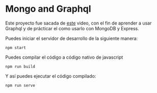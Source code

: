 # Mongo and Graphql

Este proyecto fue sacada de [este](https://www.youtube.com/watch?v=Wl8O6wW4FJU) video, con el fin de aprender a
usar Graphql y de prácticar el como usarlo con MongoDB y Express.

Puedes iniciar el servidor de desarrollo de la siguiente manera:

```
npm start
```

Puedes compilar el código a código nativo de javascript

```
npm run build
```

Y así puedes ejecutar el código compilado:

```
npm run serve
```
